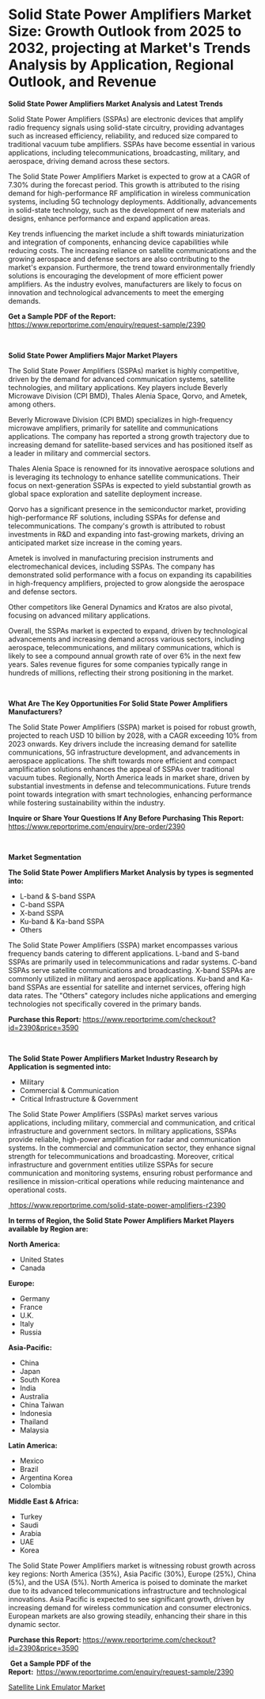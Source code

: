 <p><h1>Solid State Power Amplifiers Market Size: Growth Outlook from 2025 to 2032, projecting at Market's Trends Analysis by Application, Regional Outlook, and Revenue</h1></p><p><strong>Solid State Power Amplifiers Market Analysis and Latest Trends</strong></p>
<p><p>Solid State Power Amplifiers (SSPAs) are electronic devices that amplify radio frequency signals using solid-state circuitry, providing advantages such as increased efficiency, reliability, and reduced size compared to traditional vacuum tube amplifiers. SSPAs have become essential in various applications, including telecommunications, broadcasting, military, and aerospace, driving demand across these sectors.</p><p>The Solid State Power Amplifiers Market is expected to grow at a CAGR of 7.30% during the forecast period. This growth is attributed to the rising demand for high-performance RF amplification in wireless communication systems, including 5G technology deployments. Additionally, advancements in solid-state technology, such as the development of new materials and designs, enhance performance and expand application areas.</p><p>Key trends influencing the market include a shift towards miniaturization and integration of components, enhancing device capabilities while reducing costs. The increasing reliance on satellite communications and the growing aerospace and defense sectors are also contributing to the market's expansion. Furthermore, the trend toward environmentally friendly solutions is encouraging the development of more efficient power amplifiers. As the industry evolves, manufacturers are likely to focus on innovation and technological advancements to meet the emerging demands.</p></p>
<p><strong>Get a Sample PDF of the Report:&nbsp;</strong> <a href="https://www.reportprime.com/enquiry/request-sample/2390?utm_campaign=2731&utm_medium=2&utm_source=Github&utm_content=ia&utm_term=18032025&utm_id=solid-state-power-amplifiers">https://www.reportprime.com/enquiry/request-sample/2390</a></p>
<p>&nbsp;</p>
<p><strong>Solid State Power Amplifiers Major Market Players</strong></p>
<p><p>The Solid State Power Amplifiers (SSPAs) market is highly competitive, driven by the demand for advanced communication systems, satellite technologies, and military applications. Key players include Beverly Microwave Division (CPI BMD), Thales Alenia Space, Qorvo, and Ametek, among others. </p><p>Beverly Microwave Division (CPI BMD) specializes in high-frequency microwave amplifiers, primarily for satellite and communications applications. The company has reported a strong growth trajectory due to increasing demand for satellite-based services and has positioned itself as a leader in military and commercial sectors. </p><p>Thales Alenia Space is renowned for its innovative aerospace solutions and is leveraging its technology to enhance satellite communications. Their focus on next-generation SSPAs is expected to yield substantial growth as global space exploration and satellite deployment increase. </p><p>Qorvo has a significant presence in the semiconductor market, providing high-performance RF solutions, including SSPAs for defense and telecommunications. The company's growth is attributed to robust investments in R&D and expanding into fast-growing markets, driving an anticipated market size increase in the coming years.</p><p>Ametek is involved in manufacturing precision instruments and electromechanical devices, including SSPAs. The company has demonstrated solid performance with a focus on expanding its capabilities in high-frequency amplifiers, projected to grow alongside the aerospace and defense sectors.</p><p>Other competitors like General Dynamics and Kratos are also pivotal, focusing on advanced military applications.</p><p>Overall, the SSPAs market is expected to expand, driven by technological advancements and increasing demand across various sectors, including aerospace, telecommunications, and military communications, which is likely to see a compound annual growth rate of over 6% in the next few years.  Sales revenue figures for some companies typically range in hundreds of millions, reflecting their strong positioning in the market.</p></p>
<p>&nbsp;</p>
<p><strong>What Are The Key Opportunities For Solid State Power Amplifiers Manufacturers?</strong></p>
<p><p>The Solid State Power Amplifiers (SSPA) market is poised for robust growth, projected to reach USD 10 billion by 2028, with a CAGR exceeding 10% from 2023 onwards. Key drivers include the increasing demand for satellite communications, 5G infrastructure development, and advancements in aerospace applications. The shift towards more efficient and compact amplification solutions enhances the appeal of SSPAs over traditional vacuum tubes. Regionally, North America leads in market share, driven by substantial investments in defense and telecommunications. Future trends point towards integration with smart technologies, enhancing performance while fostering sustainability within the industry.</p></p>
<p><strong>Inquire or Share Your Questions If Any Before Purchasing This Report:</strong> <a href="https://www.reportprime.com/enquiry/pre-order/2390?utm_campaign=2731&utm_medium=2&utm_source=Github&utm_content=ia&utm_term=18032025&utm_id=solid-state-power-amplifiers">https://www.reportprime.com/enquiry/pre-order/2390</a></p>
<p>&nbsp;</p>
<p><strong>Market Segmentation</strong></p>
<p><strong>The Solid State Power Amplifiers Market Analysis by types is segmented into:</strong></p>
<p><ul><li>L-band & S-band SSPA</li><li>C-band SSPA</li><li>X-band SSPA</li><li>Ku-band & Ka-band SSPA</li><li>Others</li></ul></p>
<p><p>The Solid State Power Amplifiers (SSPA) market encompasses various frequency bands catering to different applications. L-band and S-band SSPAs are primarily used in telecommunications and radar systems. C-band SSPAs serve satellite communications and broadcasting. X-band SSPAs are commonly utilized in military and aerospace applications. Ku-band and Ka-band SSPAs are essential for satellite and internet services, offering high data rates. The "Others" category includes niche applications and emerging technologies not specifically covered in the primary bands.</p></p>
<p><strong>Purchase this Report:&nbsp;</strong><a href="https://www.reportprime.com/checkout?id=2390&price=3590&utm_campaign=2731&utm_medium=2&utm_source=Github&utm_content=ia&utm_term=18032025&utm_id=solid-state-power-amplifiers">https://www.reportprime.com/checkout?id=2390&price=3590</a></p>
<p>&nbsp;</p>
<p><strong>The Solid State Power Amplifiers Market Industry Research by Application is segmented into:</strong></p>
<p><ul><li>Military</li><li>Commercial & Communication</li><li>Critical Infrastructure & Government</li></ul></p>
<p><p>The Solid State Power Amplifiers (SSPAs) market serves various applications, including military, commercial and communication, and critical infrastructure and government sectors. In military applications, SSPAs provide reliable, high-power amplification for radar and communication systems. In the commercial and communication sector, they enhance signal strength for telecommunications and broadcasting. Moreover, critical infrastructure and government entities utilize SSPAs for secure communication and monitoring systems, ensuring robust performance and resilience in mission-critical operations while reducing maintenance and operational costs.</p></p>
<p><a href="https://www.reportprime.com/solid-state-power-amplifiers-r2390?utm_campaign=2731&utm_medium=2&utm_source=Github&utm_content=ia&utm_term=18032025&utm_id=solid-state-power-amplifiers">&nbsp;https://www.reportprime.com/solid-state-power-amplifiers-r2390</a></p>
<p><strong>In terms of Region, the Solid State Power Amplifiers Market Players available by Region are:</strong></p>
<p>
    <p> <strong> North America: </strong>
        <ul>
            <li>United States</li>
            <li>Canada</li>
        </ul>
        </p> 
    <p> <strong> Europe: </strong>
        <ul>
            <li>Germany</li>
            <li>France</li>
            <li>U.K.</li>
            <li>Italy</li>
            <li>Russia</li>
        </ul>
        </p> 
    <p> <strong> Asia-Pacific: </strong>
        <ul>
            <li>China</li>
            <li>Japan</li>
            <li>South Korea</li>
            <li>India</li>
            <li>Australia</li>
            <li>China Taiwan</li>
            <li>Indonesia</li>
            <li>Thailand</li>
            <li>Malaysia</li>
        </ul>
        </p> 
    <p> <strong> Latin America: </strong>
        <ul>
            <li>Mexico</li>
            <li>Brazil</li>
            <li>Argentina Korea</li>
            <li>Colombia</li>
        </ul>
        </p> 
    <p> <strong> Middle East & Africa: </strong>
        <ul>
            <li>Turkey</li>
            <li>Saudi</li>
            <li>Arabia</li>
            <li>UAE</li>
            <li>Korea</li>
        </ul>
    </p>
    </p>
<p><p>The Solid State Power Amplifiers market is witnessing robust growth across key regions: North America (35%), Asia Pacific (30%), Europe (25%), China (5%), and the USA (5%). North America is poised to dominate the market due to its advanced telecommunications infrastructure and technological innovations. Asia Pacific is expected to see significant growth, driven by increasing demand for wireless communication and consumer electronics. European markets are also growing steadily, enhancing their share in this dynamic sector.</p></p>
<p><strong>Purchase this Report: </strong><a href="https://www.reportprime.com/checkout?id=2390&price=3590&utm_campaign=2731&utm_medium=2&utm_source=Github&utm_content=ia&utm_term=18032025&utm_id=solid-state-power-amplifiers">https://www.reportprime.com/checkout?id=2390&price=3590</a></p>
<p>&nbsp;<strong>Get a Sample PDF of the Report:&nbsp;&nbsp;</strong><a href="https://www.reportprime.com/enquiry/request-sample/2390?utm_campaign=2731&utm_medium=2&utm_source=Github&utm_content=ia&utm_term=18032025&utm_id=solid-state-power-amplifiers">https://www.reportprime.com/enquiry/request-sample/2390</a></p>
<p><strong></strong></p>
<p><p><a href="https://github.com/godutetraeva/Market-Research-Report-List-1/blob/main/satellite-link-emulator-market.md?utm_campaign=2731&utm_medium=2&utm_source=Github&utm_content=ia&utm_term=18032025&utm_id=solid-state-power-amplifiers">Satellite Link Emulator Market</a></p></p>